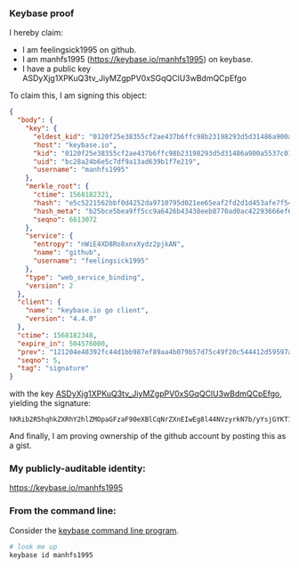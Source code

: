 ### Keybase proof

I hereby claim:

  * I am feelingsick1995 on github.
  * I am manhfs1995 (https://keybase.io/manhfs1995) on keybase.
  * I have a public key ASDyXjg1XPKuQ3tv_JiyMZgpPV0xSGqQClU3wBdmQCpEfgo

To claim this, I am signing this object:

```json
{
  "body": {
    "key": {
      "eldest_kid": "0120f25e38355cf2ae437b6ffc98b23198293d5d31486a900a5537c01766402a447e0a",
      "host": "keybase.io",
      "kid": "0120f25e38355cf2ae437b6ffc98b23198293d5d31486a900a5537c01766402a447e0a",
      "uid": "bc28a24b6e5c7df9a13ad639b1f7e219",
      "username": "manhfs1995"
    },
    "merkle_root": {
      "ctime": 1568182321,
      "hash": "e5c5221562bbf0d4252da9710795d021ee65eaf2fd2d1d453afe7f5460c2c0e1e4ba270ece03fa61c2147afa802203bafb4ec92a60b2b14718b51c64a6e89644",
      "hash_meta": "b25bce5bea9ff5cc9a6426b43438eeb8770ad0ac42293666ef680e155a67471d",
      "seqno": 6613072
    },
    "service": {
      "entropy": "nWiE4XD8Ro8xnxXydz2pjkAN",
      "name": "github",
      "username": "feelingsick1995"
    },
    "type": "web_service_binding",
    "version": 2
  },
  "client": {
    "name": "keybase.io go client",
    "version": "4.4.0"
  },
  "ctime": 1568182348,
  "expire_in": 504576000,
  "prev": "121204e48392fc44d1bb987ef89aa4b079b57d75c49f20c544412d59597a48ad",
  "seqno": 5,
  "tag": "signature"
}
```

with the key [ASDyXjg1XPKuQ3tv_JiyMZgpPV0xSGqQClU3wBdmQCpEfgo](https://keybase.io/manhfs1995), yielding the signature:

```
hKRib2R5hqhkZXRhY2hlZMOpaGFzaF90eXBlCqNrZXnEIwEg8l44NVzyrkN7b/yYsjGYKT1dMUhqkApVN8AXZkAqRH4Kp3BheWxvYWTESpcCBcQgEhIE5IOS/ETRu5h++JqksHm1fXXEnyDFREEtWVl6SK3EINS2xi9Vsy27iBN4umKNdpXUp4p2kyJ3WdfJiK4CWbMrAgHCo3NpZ8RAYyyNodreeda40tegrdgMRzJ9r9SbeByxq4L85Asl8FqqE7brsUV7F6Gj+vePr6ukWYESN3DmrMK0Bp4fPsfIC6hzaWdfdHlwZSCkaGFzaIKkdHlwZQildmFsdWXEIDoE5+kt8HKlQUl3+RFJT/WxKHiYVUopHf/p3r40e2ZHo3RhZ80CAqd2ZXJzaW9uAQ==

```

And finally, I am proving ownership of the github account by posting this as a gist.

### My publicly-auditable identity:

https://keybase.io/manhfs1995

### From the command line:

Consider the [keybase command line program](https://keybase.io/download).

```bash
# look me up
keybase id manhfs1995
```
